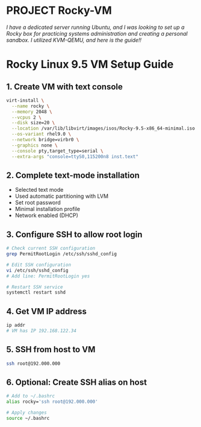 # PROJECT Rocky-VM

_I have a dedicated server running Ubuntu, and I was looking to set up a Rocky box for practicing systems administration and creating a personal sandbox. I utilized KVM-QEMU, and here is the guide!!_

# Rocky Linux 9.5 VM Setup Guide
## 1. Create VM with text console
```bash
virt-install \
  --name rocky \
  --memory 2048 \
  --vcpus 2 \
  --disk size=20 \
  --location /var/lib/libvirt/images/isos/Rocky-9.5-x86_64-minimal.iso \
  --os-variant rhel9.0 \
  --network bridge=virbr0 \
  --graphics none \
  --console pty,target_type=serial \
  --extra-args "console=ttyS0,115200n8 inst.text"
```

## 2. Complete text-mode installation

- Selected text mode
- Used automatic partitioning with LVM
- Set root password
- Minimal installation profile
- Network enabled (DHCP)

## 3. Configure SSH to allow root login

```bash
# Check current SSH configuration
grep PermitRootLogin /etc/ssh/sshd_config

# Edit SSH configuration
vi /etc/ssh/sshd_config
# Add line: PermitRootLogin yes

# Restart SSH service
systemctl restart sshd
```

## 4. Get VM IP address

```bash
ip addr
# VM has IP 192.168.122.34
```

## 5. SSH from host to VM

```bash
ssh root@192.000.000
```

## 6. Optional: Create SSH alias on host

```bash
# Add to ~/.bashrc
alias rocky='ssh root@192.000.000'

# Apply changes
source ~/.bashrc
```
